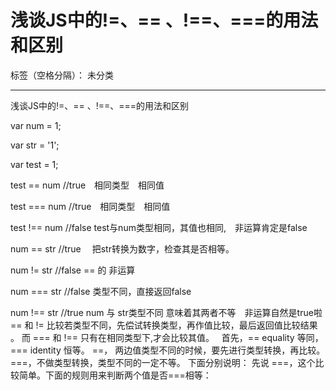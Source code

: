 ﻿# 浅谈JS中的!=、== 、!==、===的用法和区别

标签（空格分隔）： 未分类

---
浅谈JS中的!=、== 、!==、===的用法和区别

var num = 1; 
  
var str = '1'; 
  
var test = 1; 
  
test == num  //true　相同类型　相同值 
  
test === num //true　相同类型　相同值 
  
test !== num //false test与num类型相同，其值也相同,　非运算肯定是false 
  
num == str  //true 　把str转换为数字，检查其是否相等。 
  
num != str  //false == 的 非运算 
  
num === str //false 类型不同，直接返回false 
  
num !== str //true  num 与 str类型不同 意味着其两者不等　非运算自然是true啦
== 和 != 比较若类型不同，先偿试转换类型，再作值比较，最后返回值比较结果 。
而
=== 和 !== 只有在相同类型下,才会比较其值。
 
首先，== equality 等同，=== identity 恒等。
==， 两边值类型不同的时候，要先进行类型转换，再比较。
===，不做类型转换，类型不同的一定不等。
下面分别说明：
先说 ===，这个比较简单。下面的规则用来判断两个值是否===相等：




